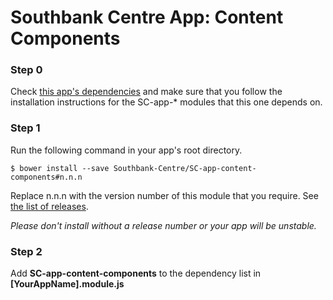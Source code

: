 # Southbank Centre App: Content Components

### Step 0

Check [this app's dependencies](https://github.com/Southbank-Centre/SC-app-content-components/blob/master/bower.json) and make sure that you follow the installation instructions for the SC-app-* modules that this one depends on.

### Step 1
Run the following command in your app's root directory.

    $ bower install --save Southbank-Centre/SC-app-content-components#n.n.n

Replace n.n.n with the version number of this module that you require. See [the list of releases](https://github.com/Southbank-Centre/SC-app-content-components/releases).

*Please don't install without a release number or your app will be unstable.*

### Step 2

Add **SC-app-content-components** to the dependency list in **[YourAppName].module.js**